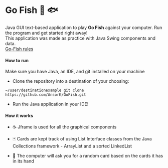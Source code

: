 # Go Fish 🎣 🐟

Java GUI text-based application to play **Go Fish** against your computer. Run the program and get started right away!  
This application was made as practice with Java Swing components and data.  
[Go-Fish rules](https://bicyclecards.com/how-to-play/go-fish/)

#### How to run

Make sure you have Java, an IDE, and git installed on your machine
- Clone the repository into a destination of your choosing:

```
~/user/destinationexample git clone https://github.com/AnsorK/GoFish.git
```
- Run the Java application in your IDE!  

#### How it works

- ☕ Jframe is used for all the graphical components  

- 🃏 Cards are kept track of using List Interface classes from the Java Collections framework - ArrayList and a sorted LinkedList

- 🤖 The computer will ask you for a random card based on the cards it has in its hand
